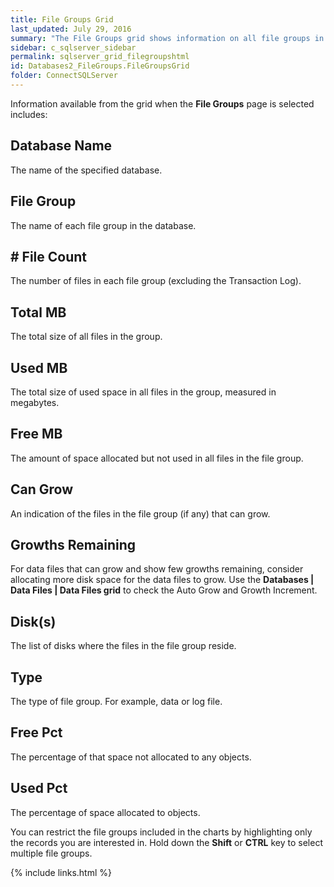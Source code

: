```yaml
---
title: File Groups Grid
last_updated: July 29, 2016
summary: "The File Groups grid shows information on all file groups in the selected databases."
sidebar: c_sqlserver_sidebar
permalink: sqlserver_grid_filegroupshtml
id: Databases2_FileGroups.FileGroupsGrid
folder: ConnectSQLServer
---
```




Information available from the grid when the **File Groups** page is selected includes:

## Database Name

The name of the specified database.

## File Group

The name of each file group in the database.

## \# File Count

The number of files in each file group (excluding the Transaction Log).

## Total MB

The total size of all files in the group.

## Used MB

The total size of used space in all files in the group, measured in megabytes.

## Free MB

The amount of space allocated but not used in all files in the file group.

## Can Grow

An indication of the files in the file group (if any) that can grow.

## Growths Remaining

For data files that can grow and show few growths remaining, consider allocating more disk space for the data files to grow. Use the **Databases \| Data Files \| Data Files grid** to check the Auto Grow and Growth Increment.

## Disk(s)

The list of disks where the files in the file group reside.

## Type

The type of file group. For example, data or log file.

## Free Pct

The percentage of that space not allocated to any objects.

## Used Pct

The percentage of space allocated to objects.



You can restrict the file groups included in the charts by highlighting only the records you are interested in. Hold down the **Shift** or **CTRL** key to select multiple file groups.


{% include links.html %}
